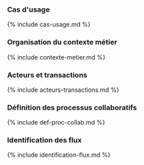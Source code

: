 ### Cas d'usage
{% include cas-usage.md %}

### Organisation du contexte métier
{% include contexte-metier.md %}

### Acteurs et transactions
{% include acteurs-transactions.md %}

### Définition des processus collaboratifs
{% include def-proc-collab.md %}

### Identification des flux
{% include identification-flux.md %}
